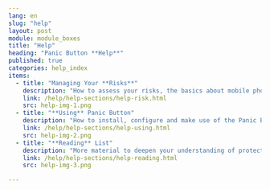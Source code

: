 ```yaml
---
lang: en
slug: "help"
layout: post
module: module_boxes
title: "Help"
heading: "Panic Button **Help**"
published: true
categories: help_index
items:
  - title: "Managing Your **Risks**"
    description: "How to assess your risks, the basics about mobile phone security and other risks."
    link: /help/help-sections/help-risk.html
    src: help-img-1.png
  - title: "**Using** Panic Button"
    description: "How to install, configure and make use of the Panic Button application."
    link: /help/help-sections/help-using.html
    src: help-img-2.png
  - title: "**Reading** List"
    description: "More material to deepen your understanding of protection and security for human rights defenders."
    link: /help/help-sections/help-reading.html
    src: help-img-3.png

---
```

